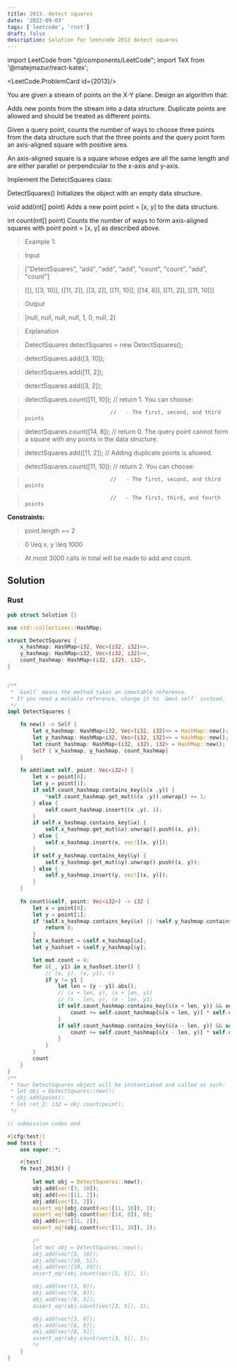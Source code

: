 ```yaml
---
title: 2013. detect squares
date: '2022-09-03'
tags: ['leetcode', 'rust']
draft: false
description: Solution for leetcode 2013 detect squares
---
```

import LeetCode from "@/components/LeetCode";
import TeX from '@matejmazur/react-katex';

<LeetCode.ProblemCard id={2013}/>

You are given a stream of points on the X-Y plane. Design an algorithm that:



Adds new points from the stream into a data structure. Duplicate points are allowed and should be treated as different points.

Given a query point, counts the number of ways to choose three points from the data structure such that the three points and the query point form an axis-aligned square with positive area.

An axis-aligned square is a square whose edges are all the same length and are either parallel or perpendicular to the x-axis and y-axis.



Implement the DetectSquares class:



DetectSquares() Initializes the object with an empty data structure.

void add(int[] point) Adds a new point point <TeX>=</TeX> [x, y] to the data structure.

int count(int[] point) Counts the number of ways to form axis-aligned squares with point point <TeX>=</TeX> [x, y] as described above.

 



 > Example 1:





 > Input

 > ["DetectSquares", "add", "add", "add", "count", "count", "add", "count"]

 > [[], [[3, 10]], [[11, 2]], [[3, 2]], [[11, 10]], [[14, 8]], [[11, 2]], [[11, 10]]]

 > Output

 > [null, null, null, null, 1, 0, null, 2]



 > Explanation

 > DetectSquares detectSquares <TeX>=</TeX> new DetectSquares();

 > detectSquares.add([3, 10]);

 > detectSquares.add([11, 2]);

 > detectSquares.add([3, 2]);

 > detectSquares.count([11, 10]); // return 1. You can choose:

 >                                //   - The first, second, and third points

 > detectSquares.count([14, 8]);  // return 0. The query point cannot form a square with any points in the data structure.

 > detectSquares.add([11, 2]);    // Adding duplicate points is allowed.

 > detectSquares.count([11, 10]); // return 2. You can choose:

 >                                //   - The first, second, and third points

 >                                //   - The first, third, and fourth points

 



**Constraints:**



 > point.length <TeX>=</TeX><TeX>=</TeX> 2

 > 0 <TeX>\leq</TeX> x, y <TeX>\leq</TeX> 1000

 > At most 3000 calls in total will be made to add and count.


## Solution
### Rust
```rust
pub struct Solution {}

use std::collections::HashMap;

struct DetectSquares {
    x_hashmap: HashMap<i32, Vec<(i32, i32)>>,
    y_hashmap: HashMap<i32, Vec<(i32, i32)>>,
    count_hashmap: HashMap<(i32, i32), i32>,
}


/** 
 * `&self` means the method takes an immutable reference.
 * If you need a mutable reference, change it to `&mut self` instead.
 */
impl DetectSquares {

    fn new() -> Self {
        let x_hashmap: HashMap<i32, Vec<(i32, i32)>> = HashMap::new();
        let y_hashmap: HashMap<i32, Vec<(i32, i32)>> = HashMap::new();
        let count_hashmap: HashMap<(i32, i32), i32> = HashMap::new();
        Self { x_hashmap, y_hashmap, count_hashmap}
    }
    
    fn add(&mut self, point: Vec<i32>) {
        let x = point[0];
        let y = point[1];
        if self.count_hashmap.contains_key(&(x ,y)) {
            *self.count_hashmap.get_mut(&(x ,y)).unwrap() += 1;
        } else {
            self.count_hashmap.insert((x ,y), 1);
        }
        if self.x_hashmap.contains_key(&x) {
            self.x_hashmap.get_mut(&x).unwrap().push((x, y));
        } else {
            self.x_hashmap.insert(x, vec![(x, y)]);
        }
        if self.y_hashmap.contains_key(&y) {
            self.y_hashmap.get_mut(&y).unwrap().push((x, y));
        } else {
            self.y_hashmap.insert(y, vec![(x, y)]);
        }
    }
    
    fn count(&self, point: Vec<i32>) -> i32 {
        let x = point[0];
        let y = point[1];
        if !self.x_hashmap.contains_key(&x) || !self.y_hashmap.contains_key(&y) {
            return 0;
        }
        let x_hashset = &self.x_hashmap[&x];
        let y_hashset = &self.y_hashmap[&y];

        let mut count = 0;
        for &(_, y1) in x_hashset.iter() {
            // (x, y), (x, y1), ()
            if y != y1 {
                let len = (y - y1).abs();
                // (x + len, y), (x + len, y1)
                // (x - len, y), (x - len, y1)
                if self.count_hashmap.contains_key(&(x + len, y)) && self.count_hashmap.contains_key(&(x + len, y1)) {
                    count += self.count_hashmap[&(x + len, y)] * self.count_hashmap[&(x + len, y1)];
                }
                if self.count_hashmap.contains_key(&(x - len, y)) && self.count_hashmap.contains_key(&(x - len, y1)) {
                    count += self.count_hashmap[&(x - len, y)] * self.count_hashmap[&(x - len, y1)];
                }
            }
        }
        count
    }
}
/**
 * Your DetectSquares object will be instantiated and called as such:
 * let obj = DetectSquares::new();
 * obj.add(point);
 * let ret_2: i32 = obj.count(point);
 */

// submission codes end

#[cfg(test)]
mod tests {
    use super::*;

    #[test]
    fn test_2013() {
        
        let mut obj = DetectSquares::new();
        obj.add(vec![3, 10]);
        obj.add(vec![11, 2]);
        obj.add(vec![3, 2]);
        assert_eq!(obj.count(vec![11, 10]), 1);
        assert_eq!(obj.count(vec![14, 8]), 0);
        obj.add(vec![11, 2]);
        assert_eq!(obj.count(vec![11, 10]), 2);
        
        /*
        let mut obj = DetectSquares::new();
        obj.add(vec![5, 10]);
        obj.add(vec![10, 5]);
        obj.add(vec![10, 10]);
        assert_eq!(obj.count(vec![5, 5]), 1);

        obj.add(vec![3, 0]);
        obj.add(vec![8, 0]);
        obj.add(vec![8, 5]);
        assert_eq!(obj.count(vec![3, 5]), 1);

        obj.add(vec![3, 0]);
        obj.add(vec![8, 0]);
        obj.add(vec![8, 5]);
        assert_eq!(obj.count(vec![3, 5]), 1);
        */
    }
}

```
